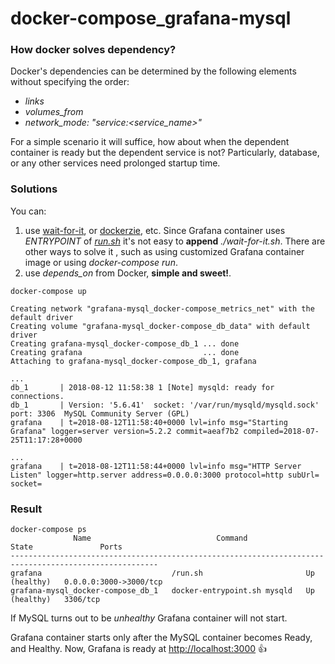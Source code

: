 # docker-compose_grafana-mysql

### How docker solves dependency?
Docker's dependencies can be determined by the following elements without specifying the order:
* *links*
* *volumes_from*
* *network_mode: "service:<service_name>"*

For a simple scenario it will suffice, how about when the dependent container is ready but the dependent service is not? Particularly, database, or any other services need prolonged startup time.

### Solutions

You can:
1. use [wait-for-it](https://github.com/vishnubob/wait-for-it), or [dockerzie](https://github.com/jwilder/dockerize), etc. Since Grafana container uses *ENTRYPOINT* of *[run.sh](https://github.com/grafana/grafana-docker/blob/master/run.sh)* it's not easy to **append** *./wait-for-it.sh*. There are other ways to solve it , such as using customized Grafana container image or using *docker-compose run*.
1. use *depends_on* from Docker, **simple and sweet!**.

```
docker-compose up

Creating network "grafana-mysql_docker-compose_metrics_net" with the default driver
Creating volume "grafana-mysql_docker-compose_db_data" with default driver
Creating grafana-mysql_docker-compose_db_1 ... done
Creating grafana                           ... done
Attaching to grafana-mysql_docker-compose_db_1, grafana

...
db_1       | 2018-08-12 11:58:38 1 [Note] mysqld: ready for connections.
db_1       | Version: '5.6.41'  socket: '/var/run/mysqld/mysqld.sock'  port: 3306  MySQL Community Server (GPL)
grafana    | t=2018-08-12T11:58:40+0000 lvl=info msg="Starting Grafana" logger=server version=5.2.2 commit=aeaf7b2 compiled=2018-07-25T11:17:28+0000

...
grafana    | t=2018-08-12T11:58:44+0000 lvl=info msg="HTTP Server Listen" logger=http.server address=0.0.0.0:3000 protocol=http subUrl= socket=
```
### Result
```
docker-compose ps
              Name                            Command                State               Ports         
-------------------------------------------------------------------------------------------------------
grafana                             /run.sh                       Up (healthy)   0.0.0.0:3000->3000/tcp
grafana-mysql_docker-compose_db_1   docker-entrypoint.sh mysqld   Up (healthy)   3306/tcp
```
If MySQL turns out to be _unhealthy_ Grafana container will not start.

Grafana container starts only after the MySQL container becomes Ready, and Healthy. Now, Grafana is ready at [http://localhost:3000](http://localhost:3000) :+1:
